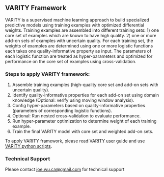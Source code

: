 ## VARITY Framework
VARITY is a supervised machine learning approach to build specialized predictive models using training examples with optimized differential weights. Training examples are assembled into different training sets: 1) one core set of examples which are known to have high quality. 2) one or more add-on sets of examples with uncertain quality. For each training set, the weights of examples are determined using one or more logistic functions each takes one quality-informative property as input. The parameters of each logistic function are treated as hyper-parameters and optimized for performance on the core set of examples using cross-validation.

### Steps to apply VARITY framework:
1. Assemble training examples (high-quality core set and add-on sets with uncertain quality).
2. Identify quality-informative properties for each add-on set using domain knowledge (Optional: verify using moving window analysis).
3. Config hyper-parameters based on quality-informative properties (parameters of corresponding logistic functions).  
4. Optional: Run nested cross-validation to evaluate performance.
5. Run hyper-parameter optimization to determine weight of each training example. 
6. Train the final VARITY model with core set and weighted add-on sets.

To apply VARITY framework, please read [VARITY user guide](https://github.com/joewuca/varity/tree/master/VARITY_user_guide.pdf) and use  [VARITY python scripts](https://github.com/joewuca/varity/tree/master/python). 

### Technical Support
Please contact joe.wu.ca@gmail.com for technical support
